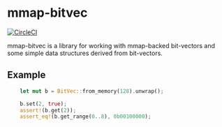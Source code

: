 # mmap-bitvec #

[![CircleCI](https://circleci.com/gh/onecodex/mmap-bitvec.svg?style=svg&circle-token=dcb1850cbbec3e55d28cec4cb5082bb30199cf97)](https://circleci.com/gh/onecodex/mmap-bitvec)

mmap-bitvec is a library for working with mmap-backed bit-vectors and some simple
data structures derived from bit-vectors.

## Example ##

```rust
    let mut b = BitVec::from_memory(128).unwrap();

    b.set(2, true);
    assert!(b.get(2));
    assert_eq!(b.get_range(0..8), 0b00100000);
```
